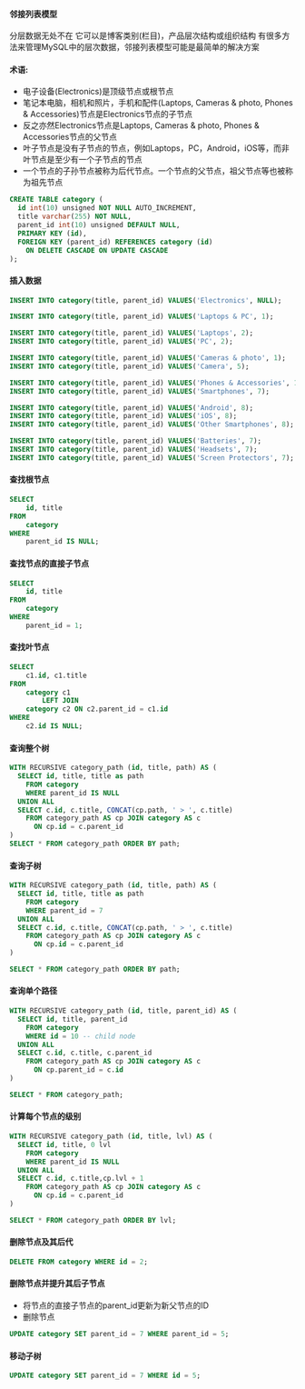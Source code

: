 #### 邻接列表模型
分层数据无处不在
它可以是博客类别(栏目)，产品层次结构或组织结构
有很多方法来管理MySQL中的层次数据，邻接列表模型可能是最简单的解决方案

#### 术语:
- 电子设备(Electronics)是顶级节点或根节点
- 笔记本电脑，相机和照片，手机和配件(Laptops, Cameras & photo, Phones & Accessories)节点是Electronics节点的子节点
- 反之亦然Electronics节点是Laptops, Cameras & photo, Phones & Accessories节点的父节点
- 叶子节点是没有子节点的节点，例如Laptops，PC，Android，iOS等，而非叶节点是至少有一个子节点的节点
- 一个节点的子孙节点被称为后代节点。一个节点的父节点，祖父节点等也被称为祖先节点

```sql
CREATE TABLE category (
  id int(10) unsigned NOT NULL AUTO_INCREMENT,
  title varchar(255) NOT NULL,
  parent_id int(10) unsigned DEFAULT NULL,
  PRIMARY KEY (id),
  FOREIGN KEY (parent_id) REFERENCES category (id) 
    ON DELETE CASCADE ON UPDATE CASCADE
);
```

#### 插入数据
```sql
INSERT INTO category(title, parent_id) VALUES('Electronics', NULL);
```

```sql
INSERT INTO category(title, parent_id) VALUES('Laptops & PC', 1);

INSERT INTO category(title, parent_id) VALUES('Laptops', 2);
INSERT INTO category(title, parent_id) VALUES('PC', 2);

INSERT INTO category(title, parent_id) VALUES('Cameras & photo', 1);
INSERT INTO category(title, parent_id) VALUES('Camera', 5);

INSERT INTO category(title, parent_id) VALUES('Phones & Accessories', 1);
INSERT INTO category(title, parent_id) VALUES('Smartphones', 7);

INSERT INTO category(title, parent_id) VALUES('Android', 8);
INSERT INTO category(title, parent_id) VALUES('iOS', 8);
INSERT INTO category(title, parent_id) VALUES('Other Smartphones', 8);

INSERT INTO category(title, parent_id) VALUES('Batteries', 7);
INSERT INTO category(title, parent_id) VALUES('Headsets', 7);
INSERT INTO category(title, parent_id) VALUES('Screen Protectors', 7);
```

#### 查找根节点
```sql
SELECT
    id, title
FROM
    category
WHERE
    parent_id IS NULL;
```

#### 查找节点的直接子节点
```sql
SELECT
    id, title
FROM
    category
WHERE
    parent_id = 1;
```

#### 查找叶节点
```sql
SELECT
    c1.id, c1.title
FROM
    category c1
        LEFT JOIN
    category c2 ON c2.parent_id = c1.id
WHERE
    c2.id IS NULL;
```

#### 查询整个树
```sql
WITH RECURSIVE category_path (id, title, path) AS (
  SELECT id, title, title as path
    FROM category
    WHERE parent_id IS NULL
  UNION ALL
  SELECT c.id, c.title, CONCAT(cp.path, ' > ', c.title)
    FROM category_path AS cp JOIN category AS c
      ON cp.id = c.parent_id
)
SELECT * FROM category_path ORDER BY path;
```

#### 查询子树
```sql
WITH RECURSIVE category_path (id, title, path) AS (
  SELECT id, title, title as path
    FROM category
    WHERE parent_id = 7
  UNION ALL
  SELECT c.id, c.title, CONCAT(cp.path, ' > ', c.title)
    FROM category_path AS cp JOIN category AS c
      ON cp.id = c.parent_id
)

SELECT * FROM category_path ORDER BY path;
```

#### 查询单个路径
```sql
WITH RECURSIVE category_path (id, title, parent_id) AS (
  SELECT id, title, parent_id
    FROM category
    WHERE id = 10 -- child node
  UNION ALL
  SELECT c.id, c.title, c.parent_id
    FROM category_path AS cp JOIN category AS c
      ON cp.parent_id = c.id
)

SELECT * FROM category_path;
```

#### 计算每个节点的级别
```sql
WITH RECURSIVE category_path (id, title, lvl) AS (
  SELECT id, title, 0 lvl
    FROM category
    WHERE parent_id IS NULL
  UNION ALL
  SELECT c.id, c.title,cp.lvl + 1
    FROM category_path AS cp JOIN category AS c
      ON cp.id = c.parent_id
)

SELECT * FROM category_path ORDER BY lvl;
```

#### 删除节点及其后代
```sql
DELETE FROM category WHERE id = 2;
```

#### 删除节点并提升其后子节点
- 将节点的直接子节点的parent_id更新为新父节点的ID
- 删除节点
```sql
UPDATE category SET parent_id = 7 WHERE parent_id = 5;
```

#### 移动子树
```sql
UPDATE category SET parent_id = 7 WHERE id = 5;
```
